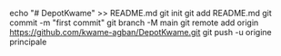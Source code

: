 echo "# DepotKwame" >> README.md 
  git init 
  git add README.md 
  git commit -m "first commit" 
  git branch -M main 
  git remote add origin https://github.com/kwame-agban/DepotKwame.git
   git push -u origine principale
